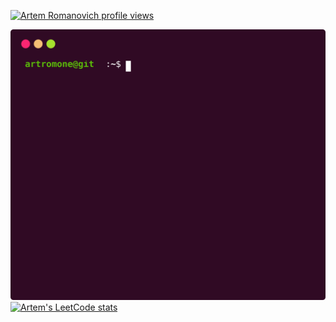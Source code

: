 [![Artem Romanovich profile views](https://u8views.com/api/v1/github/profiles/117440530/views/day-week-month-total-count.svg)](https://u8views.com/github/artromone)

<!-- [![Typing SVG](https://readme-typing-svg.demolab.com/?lines=Hi,+I'm+Artem;Nice+to+meet+you+☺)](https://git.io/typing-svg)-->
![Alt text | width=10](./github_stats.svg)
[![Artem's LeetCode stats](https://leetcode-stats-six.vercel.app/?username=artromone)](https://github.com/artromone/artromone)

<!-- ![Joke of the day](https://readme-jokes.vercel.app/api) -->

<!--
**artromone/artromone** is a ✨ _special_ ✨ repository because its `README.md` (this file) appears on your GitHub profile.

Here are some ideas to get you started:

- 🔭 I’m currently working on ...
- 🌱 I’m currently learning ...
- 👯 I’m looking to collaborate on ...
- 🤔 I’m looking for help with ...
- 💬 Ask me about ...
- 📫 How to reach me: ...
- 😄 Pronouns: ...
- ⚡ Fun fact: ...
-->
